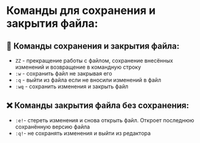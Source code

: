# Команды для сохранения и закрытия файла:
## 📌 Команды сохранения и закрытия файла:
- `ZZ` - прекращение работы с файлом, сохранение внесённых изменений и
 возвращение в командную строку 
- `:w` - сохранить файл не закрывая его
- `:q` - выйти из файла если не вносили изменений в файл
- `:wq` - сохранить изменения и закрыть файл
## ❌ Команды закрытия файла без сохранения:
- `:e!`- стереть изменения и снова открыть файл. Откроет последнюю сохранённую версию файла
- `:q!`- не сохранять изменения и выйти из редактора


